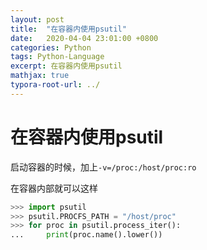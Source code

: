 ```yaml
---
layout: post
title:  "在容器内使用psutil"
date:   2020-04-04 23:01:00 +0800
categories: Python
tags: Python-Language
excerpt: 在容器内使用psutil
mathjax: true
typora-root-url: ../
---
```


# 在容器内使用psutil

启动容器的时候，加上`-v=/proc:/host/proc:ro`

在容器内部就可以这样

```python
>>> import psutil
>>> psutil.PROCFS_PATH = "/host/proc"
>>> for proc in psutil.process_iter():
...     print(proc.name().lower())
```

